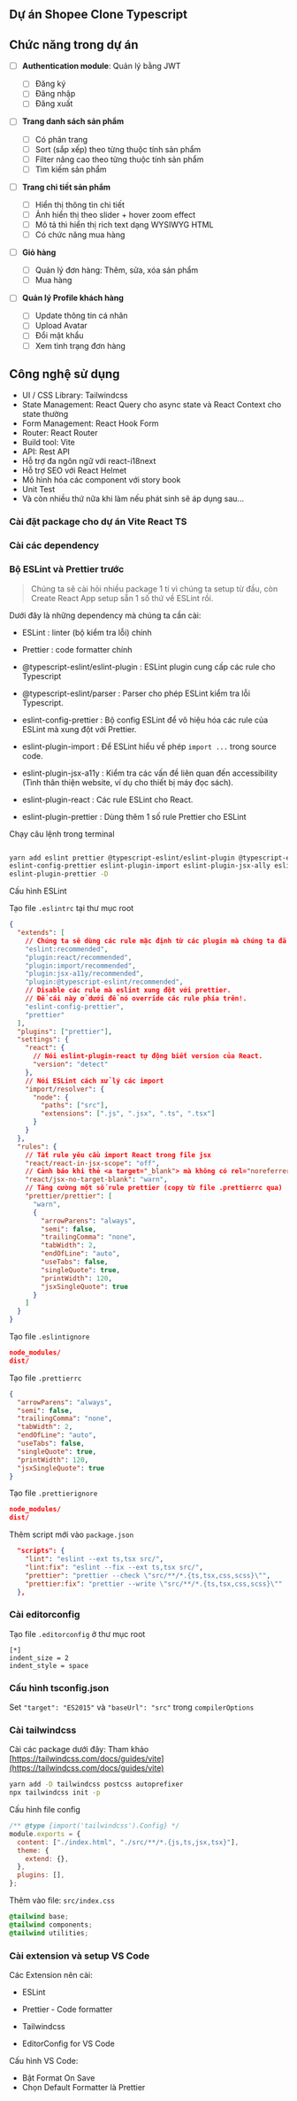 ## Dự án Shopee Clone Typescript

## Chức năng trong dự án

- [ ] **Authentication module**: Quản lý bằng JWT

  - [ ] Đăng ký
  - [ ] Đăng nhập
  - [ ] Đăng xuất

- [ ] **Trang danh sách sản phẩm**

  - [ ] Có phân trang
  - [ ] Sort (sắp xếp) theo từng thuộc tính sản phẩm
  - [ ] Filter nâng cao theo từng thuộc tính sản phẩm
  - [ ] Tìm kiếm sản phẩm

- [ ] **Trang chi tiết sản phẩm**

  - [ ] Hiển thị thông tin chi tiết
  - [ ] Ảnh hiển thị theo slider + hover zoom effect
  - [ ] Mô tả thì hiển thị rich text dạng WYSIWYG HTML
  - [ ] Có chức năng mua hàng

- [ ] **Giỏ hàng**

  - [ ] Quản lý đơn hàng: Thêm, sửa, xóa sản phẩm
  - [ ] Mua hàng

- [ ] **Quản lý Profile khách hàng**
  - [ ] Update thông tin cá nhân
  - [ ] Upload Avatar
  - [ ] Đổi mật khẩu
  - [ ] Xem tình trạng đơn hàng

## Công nghệ sử dụng

- UI / CSS Library: Tailwindcss
- State Management: React Query cho async state và React Context cho state thường
- Form Management: React Hook Form
- Router: React Router
- Build tool: Vite
- API: Rest API
- Hỗ trợ đa ngôn ngữ với react-i18next
- Hỗ trợ SEO với React Helmet
- Mô hình hóa các component với story book
- Unit Test
- Và còn nhiều thứ nữa khi làm nếu phát sinh sẽ áp dụng sau...

### Cài đặt package cho dự án Vite React TS

### Cài các dependency

### Bộ ESLint và Prettier trước

> Chúng ta sẽ cài hỏi nhiều package 1 tí vì chúng ta setup từ đầu, còn Create React App setup sẵn 1 số thứ về ESLint rồi.

Dưới đây là những dependency mà chúng ta cần cài:

- ESLint : linter (bộ kiểm tra lỗi) chính

- Prettier : code formatter chính

- @typescript-eslint/eslint-plugin : ESLint plugin cung cấp các rule cho Typescript

- @typescript-eslint/parser : Parser cho phép ESLint kiểm tra lỗi Typescript.

- eslint-config-prettier : Bộ config ESLint để vô hiệu hóa các rule của ESLint mà xung đột với Prettier.

- eslint-plugin-import : Để ESLint hiểu về phép `import ...` trong source code.

- eslint-plugin-jsx-a11y : Kiểm tra các vấn đề liên quan đến accessibility (Tình thân thiện website, ví dụ cho thiết bị máy đọc sách).

- eslint-plugin-react : Các rule ESLint cho React.

- eslint-plugin-prettier : Dùng thêm 1 số rule Prettier cho ESLint

Chạy câu lệnh trong terminal

```bash

yarn add eslint prettier @typescript-eslint/eslint-plugin @typescript-eslint/parser
eslint-config-prettier eslint-plugin-import eslint-plugin-jsx-ally eslint-plugin-react
eslint-plugin-prettier -D

```

Cấu hình ESLint

Tạo file `.eslintrc` tại thư mục root

```json
{
  "extends": [
    // Chúng ta sẽ dùng các rule mặc định từ các plugin mà chúng ta đã cài.
    "eslint:recommended",
    "plugin:react/recommended",
    "plugin:import/recommended",
    "plugin:jsx-a11y/recommended",
    "plugin:@typescript-eslint/recommended",
    // Disable các rule mà eslint xung đột với prettier.
    // Để cái này ở dưới để nó override các rule phía trên!.
    "eslint-config-prettier",
    "prettier"
  ],
  "plugins": ["prettier"],
  "settings": {
    "react": {
      // Nói eslint-plugin-react tự động biết version của React.
      "version": "detect"
    },
    // Nói ESLint cách xử lý các import
    "import/resolver": {
      "node": {
        "paths": ["src"],
        "extensions": [".js", ".jsx", ".ts", ".tsx"]
      }
    }
  },
  "rules": {
    // Tắt rule yêu cầu import React trong file jsx
    "react/react-in-jsx-scope": "off",
    // Cảnh báo khi thẻ <a target="_blank"> mà không có rel="noreferrer"
    "react/jsx-no-target-blank": "warn",
    // Tăng cường một số rule prettier (copy từ file .prettierrc qua)
    "prettier/prettier": [
      "warn",
      {
        "arrowParens": "always",
        "semi": false,
        "trailingComma": "none",
        "tabWidth": 2,
        "endOfLine": "auto",
        "useTabs": false,
        "singleQuote": true,
        "printWidth": 120,
        "jsxSingleQuote": true
      }
    ]
  }
}
```

Tạo file `.eslintignore`

```json
node_modules/
dist/
```

Tạo file `.prettierrc`

```json
{
  "arrowParens": "always",
  "semi": false,
  "trailingComma": "none",
  "tabWidth": 2,
  "endOfLine": "auto",
  "useTabs": false,
  "singleQuote": true,
  "printWidth": 120,
  "jsxSingleQuote": true
}
```

Tạo file `.prettierignore`

```json
node_modules/
dist/
```

Thêm script mới vào `package.json`

```json
  "scripts": {
    "lint": "eslint --ext ts,tsx src/",
    "lint:fix": "eslint --fix --ext ts,tsx src/",
    "prettier": "prettier --check \"src/**/*.{ts,tsx,css,scss}\"",
    "prettier:fix": "prettier --write \"src/**/*.{ts,tsx,css,scss}\""
  },
```

### Cài editorconfig

Tạo file `.editorconfig` ở thư mục root

```EditorConfig
[*]
indent_size = 2
indent_style = space
```

### Cấu hình tsconfig.json

Set `"target": "ES2015"` và `"baseUrl": "src"` trong `compilerOptions`

### Cài tailwindcss

Cài các package dưới đây: Tham khảo [https://tailwindcss.com/docs/guides/vite](https://tailwindcss.com/docs/guides/vite)

```bash
yarn add -D tailwindcss postcss autoprefixer
npx tailwindcss init -p
```

Cấu hình file config

```js
/** @type {import('tailwindcss').Config} */
module.exports = {
  content: ["./index.html", "./src/**/*.{js,ts,jsx,tsx}"],
  theme: {
    extend: {},
  },
  plugins: [],
};
```

Thêm vào file: `src/index.css`

```css
@tailwind base;
@tailwind components;
@tailwind utilities;
```

### Cài extension và setup VS Code

Các Extension nên cài:

- ESLint

- Prettier - Code formatter

- Tailwindcss

- EditorConfig for VS Code

Cấu hình VS Code:

- Bật Format On Save
- Chọn Default Formatter là Prettier
